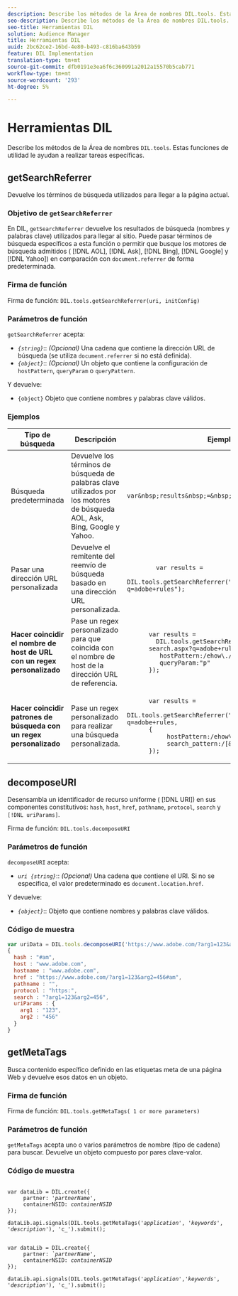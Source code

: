 ```yaml
---
description: Describe los métodos de la Área de nombres DIL.tools. Estas funciones de utilidad le ayudan a realizar tareas específicas.
seo-description: Describe los métodos de la Área de nombres DIL.tools. Estas funciones de utilidad le ayudan a realizar tareas específicas.
seo-title: Herramientas DIL
solution: Audience Manager
title: Herramientas DIL
uuid: 2bc62ce2-16bd-4e80-b493-c816ba643b59
feature: DIL Implementation
translation-type: tm+mt
source-git-commit: dfb0191e3ea6f6c360991a2012a15570b5cab771
workflow-type: tm+mt
source-wordcount: '293'
ht-degree: 5%

---
```



# Herramientas DIL

Describe los métodos de la Área de nombres `DIL.tools`. Estas funciones de utilidad le ayudan a realizar tareas específicas.

<!-- 

c_dil_functions.xml

 -->

## getSearchReferrer

Devuelve los términos de búsqueda utilizados para llegar a la página actual.

<!-- 

r_dil_get_search_referrer.xml

 -->

### Objetivo de `getSearchReferrer`

En DIL, `getSearchReferrer` devuelve los resultados de búsqueda (nombres y palabras clave) utilizados para llegar al sitio. Puede pasar términos de búsqueda específicos a esta función o permitir que busque los motores de búsqueda admitidos ( [!DNL AOL], [!DNL Ask], [!DNL Bing], [!DNL Google] y [!DNL Yahoo]) en comparación con `document.referrer` de forma predeterminada.

### Firma de función

Firma de función: `DIL.tools.getSearchReferrer(uri, initConfig)`

### Parámetros de función

`getSearchReferrer` acepta:

* *`{string}`*::  *(Opcional)* Una cadena que contiene la dirección URL de búsqueda (se utiliza  `document.referrer` si no está definida).
* *`{object}`*::  *(Opcional)* Un objeto que contiene la configuración de  `hostPattern`,  `queryParam` o  `queryPattern`.

Y devuelve:

* `{object}` Objeto que contiene nombres y palabras clave válidos.

### Ejemplos

<table id="table_D035276601EC428295E4D619F05BB8D0"> 
 <thead> 
  <tr> 
   <th> Tipo de búsqueda </th> 
   <th> Descripción </th> 
   <th> Ejemplo de código </th> 
  </tr> 
 </thead>
 <tbody> 
  <tr> 
   <td> Búsqueda predeterminada</td> 
   <td> Devuelve los términos de búsqueda de palabras clave utilizados por los motores de búsqueda AOL, Ask, Bing, Google y Yahoo. </td> 
   <td>
      <code>var&amp;nbsp;results&amp;nbsp;=&amp;nbsp;DIL.tools.getSearchReferrer();</code> 
  </td>
  </tr> 
  <tr> 
   <td>Pasar una dirección URL personalizada</td> 
   <td>Devuelve el remitente del reenvío de búsqueda basado en una dirección URL personalizada.</td> 
   <td> 
  <code>
        var&nbsp;results&nbsp;= 
        DIL.tools.getSearchReferrer("https://www.ehow.com/search.aspx?q=adobe+rules");
  </code>
</td> 
  </tr> 
  <tr> 
   <td> <b>Hacer coincidir el nombre de host de URL con un regex personalizado</b></td> 
   <td> Pase un regex personalizado para que coincida con el nombre de host de la dirección URL de referencia. </td> 
   <td> 
  <code>
      var results = 
        DIL.tools.getSearchReferrer("https://www.ehow.com/
      search.aspx?q=adobe+rules",{ 
      &nbsp;&nbsp;&nbsp;hostPattern:/ehow\./, 
      &nbsp;&nbsp;&nbsp;queryParam:"p" 
      }); 
  </code>
  </td></tr> 
  <tr> 
   <td> <b>Hacer coincidir patrones de búsqueda con un regex personalizado</b> </td> 
   <td> Pase un regex personalizado para realizar una búsqueda personalizada. </td> 
   <td> 
    <code>
      var&nbsp;results&nbsp;= 
      DIL.tools.getSearchReferrer("https://www.ehow.com/search.aspx?q=adobe+rules,
      {
        &nbsp;&nbsp;&nbsp;hostPattern:/ehow\./, 
        &nbsp;&nbsp;&nbsp;search_pattern:/[&amp;\?]p=([^&amp;]+/ 
      });
    </code>
   </td> 
  </tr> 
 </tbody> 
</table>

## decomposeURI

Desensambla un identificador de recurso uniforme ( [!DNL URI]) en sus componentes constitutivos: `hash`, `host`, `href`, `pathname`, `protocol`, `search` y `[!DNL uriParams]`.

<!-- 

r_dil_decompose.xml

 -->

Firma de función: `DIL.tools.decomposeURI`

### Parámetros de función

`decomposeURI` acepta:

* *`uri {string}`*::  *(Opcional)* Una cadena que contiene el URI. Si no se especifica, el valor predeterminado es `document.location.href`.

Y devuelve:

* *`{object}`*:: Objeto que contiene nombres y palabras clave válidos.

### Código de muestra


```javascript
var uriData = DIL.tools.decomposeURI('https://www.adobe.com/?arg1=123&arg2=456#am'); 
{ 
  hash : "#am", 
  host : "www.adobe.com", 
  hostname : "www.adobe.com", 
  href : "https://www.adobe.com/?arg1=123&arg2=456#am", 
  pathname : "", 
  protocol : "https:", 
  search : "?arg1=123&arg2=456", 
  uriParams : { 
    arg1 : "123", 
    arg2 : "456" 
  } 
}
```

## getMetaTags

Busca contenido específico definido en las etiquetas meta de una página Web y devuelve esos datos en un objeto.

<!-- 

r_dil_get_metatags.xml

 -->

### Firma de función

Firma de función: `DIL.tools.getMetaTags( 1 or more parameters)`

### Parámetros de función

`getMetaTags` acepta uno o varios parámetros de nombre (tipo de cadena) para buscar. Devuelve un objeto compuesto por pares clave-valor.

### Código de muestra

<pre class="&ldquo;javascript&rdquo;"><code>
var dataLib = DIL.create({ 
     partner: '<i>partnerName'</i>, 
     containerNSID: <i>containerNSID</i> 
}); 

dataLib.api.signals(DIL.tools.getMetaTags('<i>application</i>', '<i>keywords</i>',  '<i>description</i>'), 'c_').submit();
</code></pre>

<pre><code>
var dataLib = DIL.create({ 
     partner: <i>`partnerName'</i>, 
     containerNSID: <i>containerNSID</i> 
}); 

dataLib.api.signals(DIL.tools.getMetaTags('<i>application</i>','<i>keywords</i>', '<i>description</i>'), 'c_').submit();
</code></pre>
